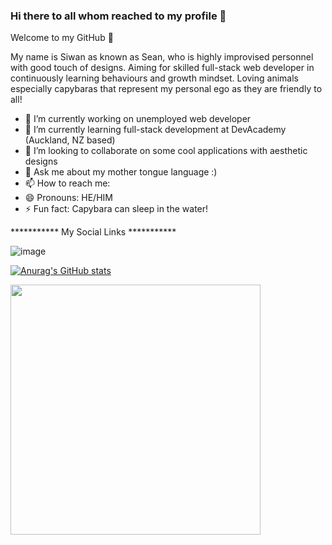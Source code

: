 ### Hi there to all whom reached to my profile 👋

Welcome to my GitHub 🤝

My name is Siwan as known as Sean, who is highly improvised personnel with good touch of designs.
Aiming for skilled full-stack web developer in continuously learning behaviours and growth mindset.
Loving animals especially capybaras that represent my personal ego as they are friendly to all!

- 🔭 I’m currently working on unemployed web developer
- 🌱 I’m currently learning full-stack development at DevAcademy (Auckland, NZ based)
- 👯 I’m looking to collaborate on some cool applications with aesthetic designs
- 💬 Ask me about my mother tongue language :)
- 📫 How to reach me: 
- 😄 Pronouns: HE/HIM
- ⚡ Fun fact: Capybara can sleep in the water!

*********** My Social Links ***********

![image](https://user-images.githubusercontent.com/104989704/235873386-0b42640d-8769-41a9-81e8-8803b221aad3.png)


[![Anurag's GitHub stats](https://github-readme-stats.vercel.app/api?username=lualin)](https://github.com/lualin/github-readme-stats)


<a href="URL_REDIRECT" target="blank"><img align="center" src="https://media.tenor.com/K3uxrqffdCAAAAAC/capybara-orange.gif" height="400" /></a>
